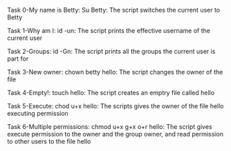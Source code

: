 Task 0-My name is Betty: Su Betty: The script switches the current user to Betty

Task 1-Why am I: id -un: The script prints the effective username of the current user

Task 2-Groups: id -Gn: The script prints all the groups the current user is part for

Task 3-New owner: chown betty hello: The script changes the owner of the file

Task 4-Empty!: touch hello: The script creates an emptry file called hello

Task 5-Execute: chod u+x hello: The scripts gives the owner of the file hello executing permission

Task 6-Multiple permissions: chmod u+x g+x o+r hello: The script gives execute permission to the owner and the group owner, and read permission to other users to the file hello